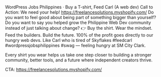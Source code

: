 WordPress Jobs Philippines  · 
Buy a T-shirt, Feed Carl (A web dev)
Call to Action: We need your help!
https://freelancesolutions.myshopify.com/
Do you want to feel good about being part of something bigger than yourself? Do you want to say you helped grow the Philippine Web Dev community instead of just talking about change?
👉 Buy the shirt. Wear the mindset. Feed the builders. Build the future.
100% of the profit goes directly to our hungry web devs. Like Carl who is tired of Skyflakes
#feedcarl #wordpressjobsphilippines #swag
—  feeling hungry at SM City Clark.

Every shirt you wear helps us take one step closer to building a stronger community, better tools, and a future where independent creators thrive.

CTA: https://freelancesolutions.myshopify.com/
